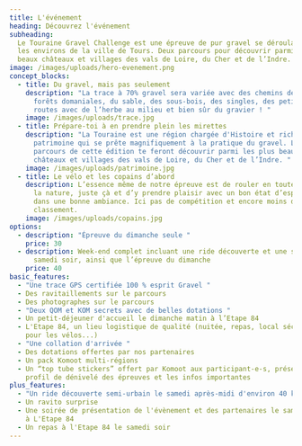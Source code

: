 ```yaml
---
title: L'événement
heading: Découvrez l'événement
subheading:
  Le Touraine Gravel Challenge est une épreuve de pur gravel se déroulant dans
  les environs de la ville de Tours. Deux parcours pour découvrir parmi les plus
  beaux châteaux et villages des vals de Loire, du Cher et de l’Indre.
image: /images/uploads/hero-evenement.png
concept_blocks:
  - title: Du gravel, mais pas seulement
    description: "La trace à 70% gravel sera variée avec des chemins de vigne, des
      forêts domaniales, du sable, des sous-bois, des singles, des petites
      routes avec de l’herbe au milieu et bien sûr du gravier ! "
    image: /images/uploads/trace.jpg
  - title: Prépare-toi à en prendre plein les mirettes
    description: "La Touraine est une région chargée d'Histoire et riche en
      patrimoine qui se prête magnifiquement à la pratique du gravel. Les
      parcours de cette édition te feront découvrir parmi les plus beaux
      châteaux et villages des vals de Loire, du Cher et de l’Indre. "
    image: /images/uploads/patrimoine.jpg
  - title: Le vélo et les copains d’abord
    description: L’essence même de notre épreuve est de rouler en toute liberté dans
      la nature, juste çà et d’y prendre plaisir avec un bon état d’esprit et
      dans une bonne ambiance. Ici pas de compétition et encore moins de
      classement.
    image: /images/uploads/copains.jpg
options:
  - description: "Épreuve du dimanche seule "
    price: 30
  - description: Week-end complet incluant une ride découverte et une soirée le
      samedi soir, ainsi que l’épreuve du dimanche
    price: 40
basic_features:
  - "Une trace GPS certifiée 100 % esprit Gravel "
  - Des ravitaillements sur le parcours
  - Des photographes sur le parcours
  - "Deux QOM et KOM secrets avec de belles dotations "
  - Un petit-déjeuner d'accueil le dimanche matin à l’Etape 84
  - L'Etape 84, un lieu logistique de qualité (nuitée, repas, local sécurisée
    pour les vélos...)
  - "Une collation d'arrivée "
  - Des dotations offertes par nos partenaires
  - Un pack Komoot multi-régions
  - Un “top tube stickers” offert par Komoot aux participant-e-s, présentant le
    profil de dénivelé des épreuves et les infos importantes
plus_features:
  - "Un ride découverte semi-urbain le samedi après-midi d'environ 40 km "
  - Un ravito surprise
  - Une soirée de présentation de l'évènement et des partenaires le samedi soir
    à L'Etape 84
  - Un repas à l'Etape 84 le samedi soir
---
```

